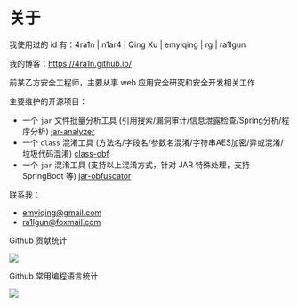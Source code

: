 # 关于

我使用过的 id 有：4ra1n | n1ar4 | Qing Xu | emyiqing | rg | ra1lgun

我的博客：https://4ra1n.github.io/

前某乙方安全工程师，主要从事 web 应用安全研究和安全开发相关工作

主要维护的开源项目：
- 一个 `jar` 文件批量分析工具 (引用搜索/漏洞审计/信息泄露检查/Spring分析/程序分析) [jar-analyzer](https://github.com/jar-analyzer/jar-analyzer)
- 一个 `class` 混淆工具 (方法名/字段名/参数名混淆/字符串AES加密/异或混淆/垃圾代码混淆) [class-obf](https://github.com/jar-analyzer/class-obf)
- 一个 `jar` 混淆工具 (支持以上混淆方式，针对 JAR 特殊处理，支持 SpringBoot 等) [jar-obfuscator](https://github.com/jar-analyzer/jar-obfuscator)

联系我：
- emyiqing@gmail.com
- ra1lgun@foxmail.com

Github 贡献统计
 
![](https://github-readme-stats.vercel.app/api?username=4ra1n&show_icons=true)
 
Github 常用编程语言统计
 
![](https://github-readme-stats.vercel.app/api/top-langs/?username=4ra1n&hide=html,css&layout=compact)
